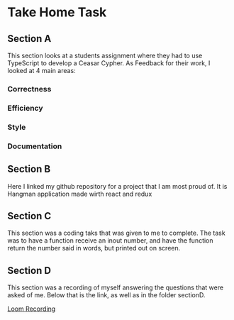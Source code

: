 # Take Home Task

## Section A

This section looks at a students assignment where they had to use TypeScript to develop a Ceasar Cypher. As Feedback for their work, I looked at 4 main areas:

### Correctness
### Efficiency
### Style
### Documentation

## Section B

Here I linked my github repository for a project that I am most proud of. It is Hangman application made wirth react and redux

## Section C

This section was a coding taks that was given to me to complete. The task was to have a function receive an inout number, and have the function return the number said in words, but printed out on screen.

## Section D

This section was a recording of myself answering the questions that were asked of me. Below that is the link, as well as in the folder sectionD. 

[Loom Recording](https://www.loom.com/share/a8fdfa1ef2c8452889d63c706c066423)